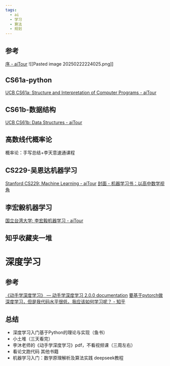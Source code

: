 ```yaml
---
tags:
  - ai
  - 学习
  - 算法
  - 规划
---
```

## 参考
[序 - aiTour](https://aitour.site/)
![[Pasted image 20250222224025.png]]
## CS61a-python
[UCB CS61a: Structure and Interpretation of Computer Programs - aiTour](https://aitour.site/python/CS61a/)
## CS61b-数据结构
[UCB CS61b: Data Structures - aiTour](https://aitour.site/data-structure-and-algorithm/CS61b/?h=cs61b)
## 高数线代概率论
概率论：手写总结+李天意速通课程
## CS229-吴恩达机器学习
[Stanford CS229: Machine Learning - aiTour](https://aitour.site/machine-learning/CS229/?h=cs229)
[封面 - 机器学习书：以高中数学视角](https://mlbook.dev/)
## 李宏毅机器学习
[国立台湾大学: 李宏毅机器学习 - aiTour](https://aitour.site/deep-learning/%E6%9D%8E%E5%AE%8F%E6%AF%85%E6%9C%BA%E5%99%A8%E5%AD%A6%E4%B9%A0/)
## 知乎收藏夹一堆
# 深度学习
## 参考
[《动手学深度学习》 — 动手学深度学习 2.0.0 documentation](https://zh.d2l.ai/index.html)
[要基于pytorch做深度学习，但是我代码水平很低，我应该如何学习呢？ - 知乎](https://www.zhihu.com/question/437199981/answer/118782101117)
## 总结
- 深度学习入门基于Python的理论与实现（鱼书）
- 小土堆（三天看完）
- 李沐老师的《动手学深度学习》pdf，不看视频课（三周左右）
- 看论文跑代码
其他书籍
- 机器学习入门：数学原理解析及算法实践 deepseek教程